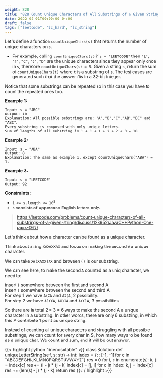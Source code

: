 ```yaml
---
weight: 828
title: "828 Count Unique Characters of All Substrings of a Given String"
date: 2022-08-01T00:00:00-04:00
draft: false
tags: ["leetcode", "lc_hard", "lc_string"]
---
```


Let's define a function `countUniqueChars(s)` that returns the number of unique characters on `s`.

- For example, calling `countUniqueChars(s)` if `s = "LEETCODE"` then `"L"`, `"T"`, `"C"`, `"O"`, `"D"` are the unique characters since they appear only once in `s`, therefore `countUniqueChars(s) = 5`.
Given a string `s`, return the sum of `countUniqueChars(t)` where `t` is a substring of `s`. The test cases are generated such that the answer fits in a 32-bit integer.

Notice that some substrings can be repeated so in this case you have to count the repeated ones too.

**Example 1:**
```
Input: s = "ABC"
Output: 10
Explanation: All possible substrings are: "A","B","C","AB","BC" and "ABC".
Every substring is composed with only unique letters.
Sum of lengths of all substring is 1 + 1 + 1 + 2 + 2 + 3 = 10
```
**Example 2:**
```
Input: s = "ABA"
Output: 8
Explanation: The same as example 1, except countUniqueChars("ABA") = 1.
```
**Example 3:**
```
Input: s = "LEETCODE"
Output: 92
```

**Constraints:**
- <code>1 <= s.length <= 10<sup>5</sup></code>
- `s` consists of uppercase English letters only.

> https://leetcode.com/problems/count-unique-characters-of-all-substrings-of-a-given-string/discuss/128952/JavaC++Python-One-pass-O(N)  

Let's think about how a character can be found as a unique character.

Think about string `XAXAXXAX` and focus on making the second `A` a unique character.

We can take `XA(XAXX)AX` and between `()` is our substring.

We can see here, to make the second `A` counted as a uniq character, we need to:

insert `(` somewhere between the first and second A  
insert `)` somewhere between the second and third A  
For step 1 we have `A(XA` and `AX(A`, 2 possibility.  
For step 2 we have `A)XXA`, `AX)XA` and `AXX)A`, 3 possibilities.  

So there are in total 2 * 3 = 6 ways to make the second A a unique character in a substring.
In other words, there are only 6 substring, in which this A contribute 1 point as unique string.

Instead of counting all unique characters and struggling with all possible substrings,
we can count for every char in S, how many ways to be found as a unique char.
We count and sum, and it will be out answer.

<div class="tabs"></div>
<div class="tab-content">
<div id="python" class="lang">
{{< highlight python "linenos=table" >}}
class Solution:
    def uniqueLetterString(self, s: str) -> int:
        index = {c: [-1, -1] for c in "ABCDEFGHIJKLMNOPQRSTUVWXYZ"}
        res = 0
        for i, c in enumerate(s):
            k, j = index[c]
            res += (i - j) * (j - k)
            index[c] = [j, i]
        for c in index:
            k, j = index[c]
            res += (len(s) - j) * (j - k)
        return res
{{< / highlight >}}
</div>
</div>
